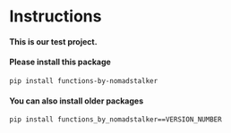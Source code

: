 # Instructions

#### This is our test project.

#### Please install this package
```
pip install functions-by-nomadstalker
```


#### You can also install older packages
```
pip install functions_by_nomadstalker==VERSION_NUMBER
```